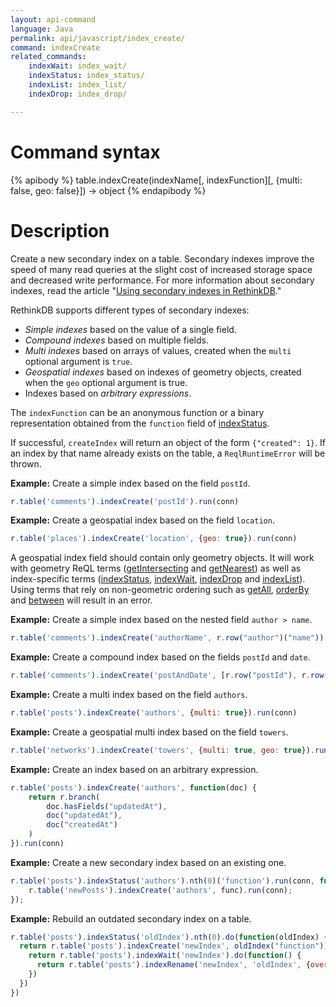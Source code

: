 ```yaml
---
layout: api-command
language: Java
permalink: api/javascript/index_create/
command: indexCreate
related_commands:
    indexWait: index_wait/
    indexStatus: index_status/
    indexList: index_list/
    indexDrop: index_drop/

---
```


# Command syntax #

{% apibody %}
table.indexCreate(indexName[, indexFunction][, {multi: false, geo: false}]) &rarr; object
{% endapibody %}

# Description #

Create a new secondary index on a table. Secondary indexes improve the speed of many read queries at the slight cost of increased storage space and decreased write performance. For more information about secondary indexes, read the article "[Using secondary indexes in RethinkDB](/docs/secondary-indexes/)."

RethinkDB supports different types of secondary indexes:

- *Simple indexes* based on the value of a single field.
- *Compound indexes* based on multiple fields.
- *Multi indexes* based on arrays of values, created when the `multi` optional argument is `true`.
- *Geospatial indexes* based on indexes of geometry objects, created when the `geo` optional argument is true.
- Indexes based on *arbitrary expressions*.

The `indexFunction` can be an anonymous function or a binary representation obtained from the `function` field of [indexStatus](/api/javascript/index_status).

If successful, `createIndex` will return an object of the form `{"created": 1}`. If an index by that name already exists on the table, a `ReqlRuntimeError` will be thrown.

__Example:__ Create a simple index based on the field `postId`.

```js
r.table('comments').indexCreate('postId').run(conn)
```

__Example:__ Create a geospatial index based on the field `location`.

```js
r.table('places').indexCreate('location', {geo: true}).run(conn)
```

A geospatial index field should contain only geometry objects. It will work with geometry ReQL terms ([getIntersecting](/api/javascript/get_intersecting/) and [getNearest](/api/javascript/get_nearest/)) as well as index-specific terms ([indexStatus](/api/javascript/index_status), [indexWait](/api/javascript/index_wait), [indexDrop](/api/javascript/index_drop) and [indexList](/api/javascript/index_list)). Using terms that rely on non-geometric ordering such as [getAll](/api/javascript/get_all/), [orderBy](/api/javascript/order_by/) and [between](/api/javascript/between/) will result in an error.

__Example:__ Create a simple index based on the nested field `author > name`.

```js
r.table('comments').indexCreate('authorName', r.row("author")("name")).run(conn)
```


__Example:__ Create a compound index based on the fields `postId` and `date`.

```js
r.table('comments').indexCreate('postAndDate', [r.row("postId"), r.row("date")]).run(conn)
```

__Example:__ Create a multi index based on the field `authors`.

```js
r.table('posts').indexCreate('authors', {multi: true}).run(conn)
```

__Example:__ Create a geospatial multi index based on the field `towers`.

```js
r.table('networks').indexCreate('towers', {multi: true, geo: true}).run(conn)
```

__Example:__ Create an index based on an arbitrary expression.

```js
r.table('posts').indexCreate('authors', function(doc) {
    return r.branch(
        doc.hasFields("updatedAt"),
        doc("updatedAt"),
        doc("createdAt")
    )
}).run(conn)
```

__Example:__ Create a new secondary index based on an existing one.

```js
r.table('posts').indexStatus('authors').nth(0)('function').run(conn, function (func) {
    r.table('newPosts').indexCreate('authors', func).run(conn);
});
```

__Example:__ Rebuild an outdated secondary index on a table.

```js
r.table('posts').indexStatus('oldIndex').nth(0).do(function(oldIndex) {
  return r.table('posts').indexCreate('newIndex', oldIndex("function")).do(function() {
    return r.table('posts').indexWait('newIndex').do(function() {
      return r.table('posts').indexRename('newIndex', 'oldIndex', {overwrite: true})
    })
  })
})
```
